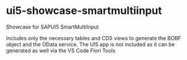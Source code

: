 # ui5-showcase-smartmultiinput
Showcase for SAPUI5 SmartMultiInput

Includes only the necessary tables and CDS views to generate the BOBF object and the OData service.
The UI5 app is not included as it can be generated as well via the VS Code Fiori Tools
